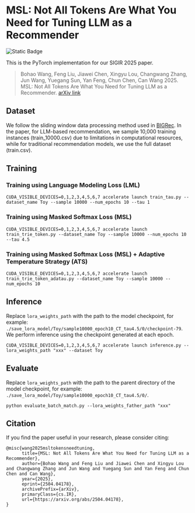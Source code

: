 # MSL: Not All Tokens Are What You Need for Tuning LLM as a Recommender

![Static Badge](https://img.shields.io/badge/Conference-SIGIR2025-FF8C00?label=Conference)

This is the PyTorch implementation for our SIGIR 2025 paper. 
> Bohao Wang, Feng Liu, Jiawei Chen, Xingyu Lou, Changwang Zhang, Jun Wang, Yuegang Sun, Yan Feng, Chun Chen, Can Wang 2025. MSL: Not All Tokens Are What You Need for Tuning LLM as a Recommender. [arXiv link](https://arxiv.org/abs/2504.04178v1)

## Dataset
We follow the sliding window data processing method used in [BIGRec](https://arxiv.org/abs/2308.08434). In the paper, for LLM-based recommendation, we sample 10,000 training instances (train_10000.csv) due to limitations in computational resources, while for traditional recommendation models, we use the full dataset (train.csv).

## Training
### Training using Language Modeling Loss (LML)
```
CUDA_VISIBLE_DEVICES=0,1,2,3,4,5,6,7 accelerate launch train_tau.py --dataset_name Toy --sample 10000 --num_epochs 10 --tau 1
```

### Training using Masked Softmax Loss (MSL)
```
CUDA_VISIBLE_DEVICES=0,1,2,3,4,5,6,7 accelerate launch train_trie_token.py --dataset_name Toy --sample 10000 --num_epochs 10 --tau 4.5
```

### Training using Masked Softmax Loss (MSL) + Adaptive Temperature Strategy (ATS)
```
CUDA_VISIBLE_DEVICES=0,1,2,3,4,5,6,7 accelerate launch train_trie_token_adatau.py --dataset_name Toy --sample 10000 --num_epochs 10
```

## Inference
Replace `lora_weights_path` with the path to the model checkpoint, for example: `./save_lora_model/Toy/sample10000_epoch10_CT_tau4.5/0/checkpoint-79`. We perform inference using the checkpoint generated at each epoch.
```
CUDA_VISIBLE_DEVICES=0,1,2,3,4,5,6,7 accelerate launch inference.py --lora_weights_path "xxx" --dataset Toy
```

## Evaluate
Replace `lora_weights_path` with the path to the parent directory of the model checkpoint, for example: `./save_lora_model/Toy/sample10000_epoch10_CT_tau4.5/0/`.
```
python evaluate_batch_match.py --lora_weights_father_path "xxx"
```

## Citation
If you find the paper useful in your research, please consider citing:
```
@misc{wang2025msltokensneedtuning,
      title={MSL: Not All Tokens Are What You Need for Tuning LLM as a Recommender}, 
      author={Bohao Wang and Feng Liu and Jiawei Chen and Xingyu Lou and Changwang Zhang and Jun Wang and Yuegang Sun and Yan Feng and Chun Chen and Can Wang},
      year={2025},
      eprint={2504.04178},
      archivePrefix={arXiv},
      primaryClass={cs.IR},
      url={https://arxiv.org/abs/2504.04178}, 
}
```
